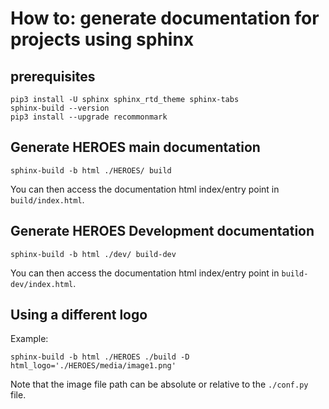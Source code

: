# How to: generate documentation for projects using sphinx

## prerequisites

```
pip3 install -U sphinx sphinx_rtd_theme sphinx-tabs
sphinx-build --version
pip3 install --upgrade recommonmark
```

## Generate HEROES main documentation

`sphinx-build -b html ./HEROES/ build`

You can then access the documentation html index/entry point in `build/index.html`.

## Generate HEROES Development documentation

`sphinx-build -b html ./dev/ build-dev`

You can then access the documentation html index/entry point in `build-dev/index.html`.

## Using a different logo

Example:

`sphinx-build -b html ./HEROES ./build -D html_logo='./HEROES/media/image1.png'`

Note that the image file path can be absolute or relative to the `./conf.py` file.
